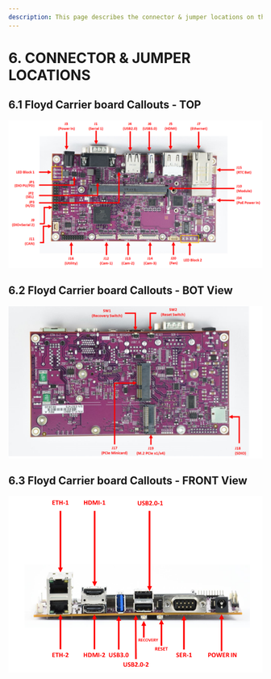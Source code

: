 ```yaml
---
description: This page describes the connector & jumper locations on the Floyd baseboard.
---
```


# 6. CONNECTOR & JUMPER LOCATIONS

## 6.1 Floyd Carrier board Callouts - TOP

![Floyd Base board - TOP View](../../.gitbook/assets/image%20%28102%29.png)

## 6.2 Floyd Carrier board  Callouts - BOT View

![Floyd Base board - TOP View](../../.gitbook/assets/image%20%28161%29.png)

## 6.3 Floyd Carrier board  Callouts - FRONT View

![Floyd Base board - FRONT View](../../.gitbook/assets/image%20%28105%29.png)

